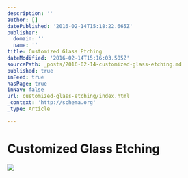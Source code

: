 ```yaml
---
description: ''
author: []
datePublished: '2016-02-14T15:18:22.665Z'
publisher:
  domain: ''
  name: ''
title: Customized Glass Etching
dateModified: '2016-02-14T15:16:03.505Z'
sourcePath: _posts/2016-02-14-customized-glass-etching.md
published: true
inFeed: true
hasPage: true
inNav: false
url: customized-glass-etching/index.html
_context: 'http://schema.org'
_type: Article

---
```

# Customized Glass Etching
![](https://the-grid-user-content.s3-us-west-2.amazonaws.com/0ecb608a-6485-49d6-959c-e5fca1663981.png)